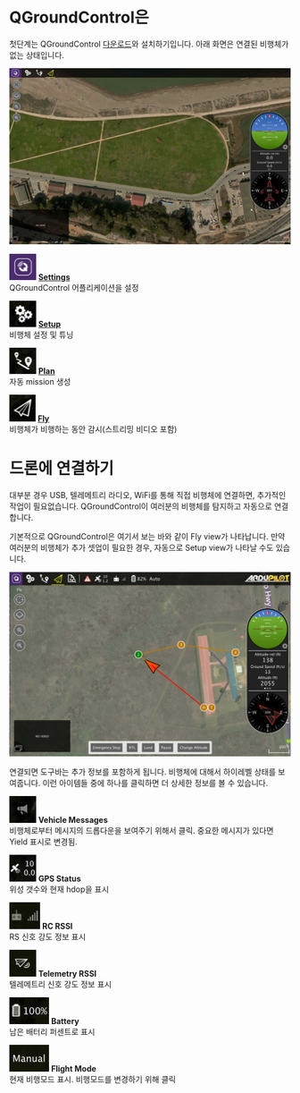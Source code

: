 # QGroundControl은

첫단계는 QGroundControl [다운로드](../getting_started/download_and_install.md)와 설치하기입니다. 아래 화면은 연결된 비행체가 없는 상태입니다.

![](../../images/quickstart/BootToFly.jpg)
<br>

![](../../images/quickstart/SettingsViewButton.jpg) **[Settings](../SettingsView/SettingsView.md)**
<br>QGroundControl 어플리케이션을 설정

![](../../images/quickstart/SetupViewButton.jpg) **[Setup](../SetupView/SetupView.md)**
<br>비행체 설정 및 튜닝

![](../../images/quickstart/PlanViewButton.jpg) **[Plan](../PlanView/PlanView.md)**
<br>자동 mission 생성

![](../../images/quickstart/FlyViewButton.jpg) **[Fly](../FlyView/FlyView.md)**
<br>비행체가 비행하는 동안 감시(스트리밍 비디오 포함)


# 드론에 연결하기

대부분 경우 USB, 텔레메트리 라디오, WiFi를 통해 직접 비행체에 연결하면, 추가적인 작업이 필요없습니다. QGroundControl이 여러분의 비행체를 탐지하고 자동으로 연결합니다.

기본적으로 QGroundControl은 여기서 보는 바와 같이 Fly view가 나타납니다. 만약 여러분의 비행체가 추가 셋업이 필요한 경우, 자동으로 Setup view가 나타날 수도 있습니다.

![](../../images/quickstart/ConnectedVehicle.jpg)

연결되면 도구바는 추가 정보를 포함하게 됩니다. 비행체에 대해서 하이레벨 상태를 보여줍니다. 이런 아이템들 중에 하나를 클릭하면 더 상세한 정보를 볼 수 있습니다.

![](../../images/quickstart/MessageToolbar.jpg) **Vehicle Messages**
<br>비행체로부터 메시지의 드롭다운을 보여주기 위해서 클릭. 중요한 메시지가 있다면 Yield 표시로 변경됨.

![](../../images/quickstart/GPSToolbar.jpg) **GPS Status**
<br>위성 갯수와 현재 hdop을 표시

![](../../images/quickstart/RCToolbar.jpg) **RC RSSI**
<br>RS 신호 강도 정보 표시

![](../../images/quickstart/TelemetryToolbar.jpg) **Telemetry RSSI**
<br>텔레메트리 신호 강도 정보 표시

![](../../images/quickstart/BatteryToolbar.jpg) **Battery**
<br>남은 배터리 퍼센트로 표시

![](../../images/quickstart/FlightModeToolbar.jpg) **Flight Mode**
<br>현재 비행모드 표시. 비행모드를 변경하기 위해 클릭
